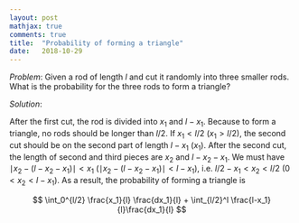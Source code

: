 ```yaml
---
layout: post
mathjax: true
comments: true
title:  "Probability of forming a triangle"
date:   2018-10-29
---
```


*Problem*: Given a rod of length $l$ and cut it randomly into three smaller rods. What is the probability for the three rods to form a triangle?

*Solution*:

After the first cut, the rod is divided into $x_1$ and $l-x_1$. Because to form a triangle, no rods should be longer than $l/2$. If $x_1<l/2$ ($x_1>l/2$), the second cut should be on the second part of length $l-x_1$ ($x_1$). After the second cut, the length of second and third pieces are $x_2$ and $l-x_2-x_1$. We must have $\mid x_2-(l-x_2-x_1) \mid < x_1$ ($\mid x_2-(l-x_2-x_1)\mid < l-x_1$), i.e.
$l/2-x_1<x_2<l/2$ ($0<x_2<l-x_1$). As a result, the probability of forming a triangle is

$$
\int_0^{l/2} \frac{x_1}{l} \frac{dx_1}{l} + \int_{l/2}^l \frac{l-x_1}{l}\frac{dx_1}{l}
$$
